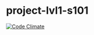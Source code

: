 # project-lvl1-s101
[![Code Climate](https://codeclimate.com/github/bezrukov/project-lvl1-s101/badges/gpa.svg)](https://codeclimate.com/github/bezrukov/project-lvl1-s101)